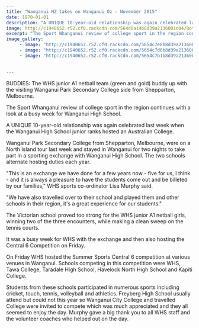```yaml
---
title: "Wanganui NZ takes on Wanganui Oz - November 2015"
date: 1970-01-01
description: "A UNIQUE 10-year-old relationship was again celebrated last week when the Wanganui High School junior ranks hosted an Australian College, Wanganui Chronicle article on 25/11/15..."
image: http://c1940652.r52.cf0.rackcdn.com/564d0a14b8d39a2136001c04/Both-teams-photo-together-nice.jpg
excerpt: "The Sport Whanganui review of college sport in the region continues with a look at a busy week for Wanganui High School. A UNIQUE 10-year-old relationship was again celebrated last week when the Wanganui High School junior ranks hosted an Australian College, Wanganui Chronicle article on 25/11/15..."
image_gallery:
     - image: "http://c1940652.r52.cf0.rackcdn.com/5654c7e8b8d39a213600227c/Boys-bowling-whs-4.jpg"
     - image: "http://c1940652.r52.cf0.rackcdn.com/5654c7d6b8d39a213600227a/girls-relay-8.jpg"
     - image: "http://c1940652.r52.cf0.rackcdn.com/5654c7b1b8d39a2136002278/Boys-12.jpg"
    
    
---
```


<p><span>BUDDIES: The WHS junior A1 netball team (green and gold) buddy up with the visiting Wanganui Park Secondary College side from Shepparton, Melbourne.</span></p>
<p><span>The Sport Whanganui review of college sport in the region continues with a look at a busy week for Wanganui High School.</span></p>
<p>A UNIQUE 10-year-old relationship was again celebrated last week when the Wanganui High School junior ranks hosted an Australian College.</p>
<p>Wanganui Park Secondary College from Shepparton, Melbourne, were on a North Island tour last week and stayed in Wanganui for two nights to take part in a sporting exchange with Wanganui High School. The two schools alternate hosting duties each year.</p>
<p>"This is an exchange we have done for a few years now - five for us, I think - and it is always a pleasure to have the students come out and be billeted by our families," WHS sports co-ordinator Lisa Murphy said.</p>
<p>"We have also travelled over to their school and played them and other schools in their region, it's a great experience for our students."</p>
<p>The Victorian school proved too strong for the WHS junior A1 netball girls, winning two of the three encounters, while making a clean sweep on the tennis courts.</p>
<p>It was a busy week for WHS with the exchange and then also hosting the Central 6 Competition on Friday.</p>
<p>On Friday WHS hosted the Summer Sports Central 6 competition at various venues in Wanganui. Schools competing in this competition were WHS, Tawa College, Taradale High School, Havelock North High School and Kapiti College.</p>
<p>Students from these schools participated in numerous sports including cricket, touch, tennis, volleyball and athletics. Freyberg High School usually attend but could not this year so Wanganui City College and travelled College were invited to compete which was much appreciated and they all seemed to enjoy the day. Murphy gave a big thank you to all WHS staff and the volunteer coaches who helped out on the day.</p>

